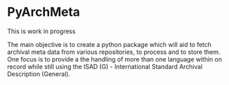 # PyArchMeta

This is work in progress

The main objective is to create a python package which will aid to fetch archival meta data from various repositories, to process and to store them. 
One focus is to provide a the handling of more than one language within on record while still using the ISAD (G) - International Standard Archival Description (General).
